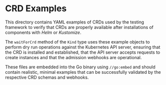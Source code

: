 # CRD Examples

This directory contains YAML examples of CRDs used by the testing framework to
verify that CRDs are properly available after installations of components with
_Helm_ or _Kustomize_.

The `waitForCrd` method of the `Kind` type uses these example objects to perform
dry run operations against the Kubernetes API server, ensuring that the CRD is
installed and established, that the API server accepts requests to create
instances and that the admission webhooks are operational.

These files are embedded into the Go binary using `//go:embed` and should contain
realistic, minimal examples that can be successfully validated by the respective
CRD schemas and webhooks.
